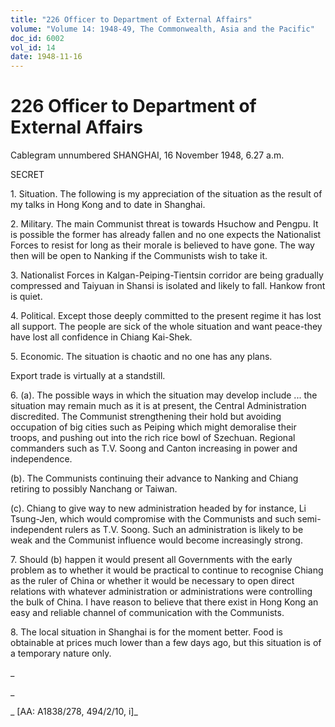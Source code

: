 ```yaml
---
title: "226 Officer to Department of External Affairs"
volume: "Volume 14: 1948-49, The Commonwealth, Asia and the Pacific"
doc_id: 6002
vol_id: 14
date: 1948-11-16
---
```


# 226 Officer to Department of External Affairs

Cablegram unnumbered SHANGHAI, 16 November 1948, 6.27 a.m.

SECRET

1\. Situation. The following is my appreciation of the situation as the result of my talks in Hong Kong and to date in Shanghai.

2\. Military. The main Communist threat is towards Hsuchow and Pengpu. It is possible the former has already fallen and no one expects the Nationalist Forces to resist for long as their morale is believed to have gone. The way then will be open to Nanking if the Communists wish to take it.

3\. Nationalist Forces in Kalgan-Peiping-Tientsin corridor are being gradually compressed and Taiyuan in Shansi is isolated and likely to fall. Hankow front is quiet.

4\. Political. Except those deeply committed to the present regime it has lost all support. The people are sick of the whole situation and want peace-they have lost all confidence in Chiang Kai-Shek.

5\. Economic. The situation is chaotic and no one has any plans.

Export trade is virtually at a standstill.

6\. (a). The possible ways in which the situation may develop include ... the situation may remain much as it is at present, the Central Administration discredited. The Communist strengthening their hold but avoiding occupation of big cities such as Peiping which might demoralise their troops, and pushing out into the rich rice bowl of Szechuan. Regional commanders such as T.V. Soong and Canton increasing in power and independence.

(b). The Communists continuing their advance to Nanking and Chiang retiring to possibly Nanchang or Taiwan.

(c). Chiang to give way to new administration headed by for instance, Li Tsung-Jen, which would compromise with the Communists and such semi-independent rulers as T.V. Soong. Such an administration is likely to be weak and the Communist influence would become increasingly strong.

7\. Should (b) happen it would present all Governments with the early problem as to whether it would be practical to continue to recognise Chiang as the ruler of China or whether it would be necessary to open direct relations with whatever administration or administrations were controlling the bulk of China. I have reason to believe that there exist in Hong Kong an easy and reliable channel of communication with the Communists.

8\. The local situation in Shanghai is for the moment better. Food is obtainable at prices much lower than a few days ago, but this situation is of a temporary nature only.

_

_

_ [AA: A1838/278, 494/2/10, i]_
